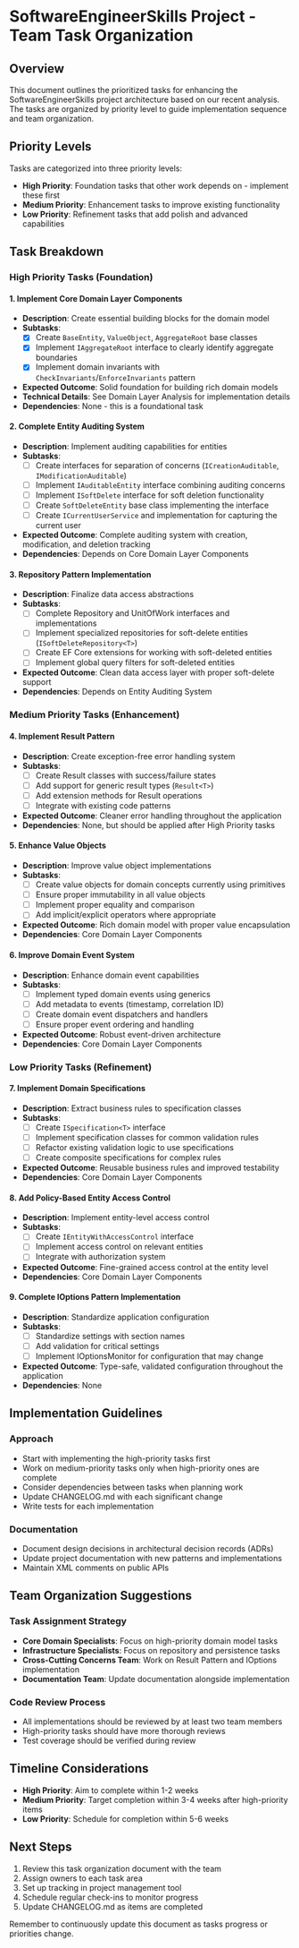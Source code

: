 # SoftwareEngineerSkills Project - Team Task Organization

## Overview

This document outlines the prioritized tasks for enhancing the SoftwareEngineerSkills project architecture based on our recent analysis. The tasks are organized by priority level to guide implementation sequence and team organization.

## Priority Levels

Tasks are categorized into three priority levels:

- **High Priority**: Foundation tasks that other work depends on - implement these first
- **Medium Priority**: Enhancement tasks to improve existing functionality 
- **Low Priority**: Refinement tasks that add polish and advanced capabilities

## Task Breakdown

### High Priority Tasks (Foundation)

#### 1. Implement Core Domain Layer Components
- **Description**: Create essential building blocks for the domain model
- **Subtasks**:
  - [x] Create `BaseEntity`, `ValueObject`, `AggregateRoot` base classes
  - [x] Implement `IAggregateRoot` interface to clearly identify aggregate boundaries
  - [x] Implement domain invariants with `CheckInvariants`/`EnforceInvariants` pattern
- **Expected Outcome**: Solid foundation for building rich domain models
- **Technical Details**: See Domain Layer Analysis for implementation details
- **Dependencies**: None - this is a foundational task

#### 2. Complete Entity Auditing System
- **Description**: Implement auditing capabilities for entities
- **Subtasks**:
  - [ ] Create interfaces for separation of concerns (`ICreationAuditable`, `IModificationAuditable`)
  - [ ] Implement `IAuditableEntity` interface combining auditing concerns
  - [ ] Implement `ISoftDelete` interface for soft deletion functionality  
  - [ ] Create `SoftDeleteEntity` base class implementing the interface
  - [ ] Create `ICurrentUserService` and implementation for capturing the current user
- **Expected Outcome**: Complete auditing system with creation, modification, and deletion tracking
- **Dependencies**: Depends on Core Domain Layer Components

#### 3. Repository Pattern Implementation
- **Description**: Finalize data access abstractions
- **Subtasks**:
  - [ ] Complete Repository and UnitOfWork interfaces and implementations
  - [ ] Implement specialized repositories for soft-delete entities (`ISoftDeleteRepository<T>`)
  - [ ] Create EF Core extensions for working with soft-deleted entities
  - [ ] Implement global query filters for soft-deleted entities
- **Expected Outcome**: Clean data access layer with proper soft-delete support
- **Dependencies**: Depends on Entity Auditing System

### Medium Priority Tasks (Enhancement)

#### 4. Implement Result Pattern
- **Description**: Create exception-free error handling system
- **Subtasks**:
  - [ ] Create Result classes with success/failure states
  - [ ] Add support for generic result types (`Result<T>`)
  - [ ] Add extension methods for Result operations
  - [ ] Integrate with existing code patterns
- **Expected Outcome**: Cleaner error handling throughout the application
- **Dependencies**: None, but should be applied after High Priority tasks

#### 5. Enhance Value Objects
- **Description**: Improve value object implementations
- **Subtasks**:
  - [ ] Create value objects for domain concepts currently using primitives
  - [ ] Ensure proper immutability in all value objects
  - [ ] Implement proper equality and comparison
  - [ ] Add implicit/explicit operators where appropriate
- **Expected Outcome**: Rich domain model with proper value encapsulation
- **Dependencies**: Core Domain Layer Components

#### 6. Improve Domain Event System
- **Description**: Enhance domain event capabilities
- **Subtasks**:
  - [ ] Implement typed domain events using generics
  - [ ] Add metadata to events (timestamp, correlation ID)
  - [ ] Create domain event dispatchers and handlers
  - [ ] Ensure proper event ordering and handling
- **Expected Outcome**: Robust event-driven architecture
- **Dependencies**: Core Domain Layer Components

### Low Priority Tasks (Refinement)

#### 7. Implement Domain Specifications
- **Description**: Extract business rules to specification classes
- **Subtasks**:
  - [ ] Create `ISpecification<T>` interface
  - [ ] Implement specification classes for common validation rules
  - [ ] Refactor existing validation logic to use specifications
  - [ ] Create composite specifications for complex rules
- **Expected Outcome**: Reusable business rules and improved testability
- **Dependencies**: Core Domain Layer Components

#### 8. Add Policy-Based Entity Access Control
- **Description**: Implement entity-level access control
- **Subtasks**:
  - [ ] Create `IEntityWithAccessControl` interface
  - [ ] Implement access control on relevant entities
  - [ ] Integrate with authorization system
- **Expected Outcome**: Fine-grained access control at the entity level
- **Dependencies**: Core Domain Layer Components

#### 9. Complete IOptions Pattern Implementation
- **Description**: Standardize application configuration
- **Subtasks**:
  - [ ] Standardize settings with section names
  - [ ] Add validation for critical settings
  - [ ] Implement IOptionsMonitor for configuration that may change
- **Expected Outcome**: Type-safe, validated configuration throughout the application
- **Dependencies**: None

## Implementation Guidelines

### Approach
- Start with implementing the high-priority tasks first
- Work on medium-priority tasks only when high-priority ones are complete
- Consider dependencies between tasks when planning work
- Update CHANGELOG.md with each significant change
- Write tests for each implementation

### Documentation
- Document design decisions in architectural decision records (ADRs)
- Update project documentation with new patterns and implementations
- Maintain XML comments on public APIs

## Team Organization Suggestions

### Task Assignment Strategy
- **Core Domain Specialists**: Focus on high-priority domain model tasks
- **Infrastructure Specialists**: Focus on repository and persistence tasks
- **Cross-Cutting Concerns Team**: Work on Result Pattern and IOptions implementation
- **Documentation Team**: Update documentation alongside implementation

### Code Review Process
- All implementations should be reviewed by at least two team members
- High-priority tasks should have more thorough reviews
- Test coverage should be verified during review

## Timeline Considerations

- **High Priority**: Aim to complete within 1-2 weeks
- **Medium Priority**: Target completion within 3-4 weeks after high-priority items
- **Low Priority**: Schedule for completion within 5-6 weeks

## Next Steps

1. Review this task organization document with the team
2. Assign owners to each task area
3. Set up tracking in project management tool
4. Schedule regular check-ins to monitor progress
5. Update CHANGELOG.md as items are completed

Remember to continuously update this document as tasks progress or priorities change.
